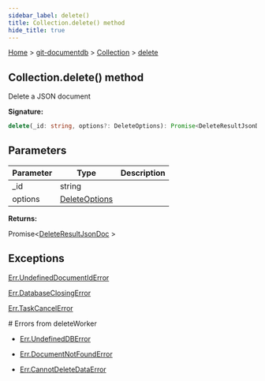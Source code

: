 ```yaml
---
sidebar_label: delete()
title: Collection.delete() method
hide_title: true
---
```


[Home](./index.md) &gt; [git-documentdb](./git-documentdb.md) &gt; [Collection](./git-documentdb.collection.md) &gt; [delete](./git-documentdb.collection.delete.md)

## Collection.delete() method

Delete a JSON document

<b>Signature:</b>

```typescript
delete(_id: string, options?: DeleteOptions): Promise<DeleteResultJsonDoc>;
```

## Parameters

|  Parameter | Type | Description |
|  --- | --- | --- |
|  \_id | string |  |
|  options | [DeleteOptions](./git-documentdb.deleteoptions.md) |  |

<b>Returns:</b>

Promise&lt;[DeleteResultJsonDoc](./git-documentdb.deleteresultjsondoc.md) &gt;

## Exceptions

[Err.UndefinedDocumentIdError](./git-documentdb.err.undefineddocumentiderror.md)

[Err.DatabaseClosingError](./git-documentdb.err.databaseclosingerror.md)

[Err.TaskCancelError](./git-documentdb.err.taskcancelerror.md)

\# Errors from deleteWorker

- [Err.UndefinedDBError](./git-documentdb.err.undefineddberror.md)

- [Err.DocumentNotFoundError](./git-documentdb.err.documentnotfounderror.md)

- [Err.CannotDeleteDataError](./git-documentdb.err.cannotdeletedataerror.md)

